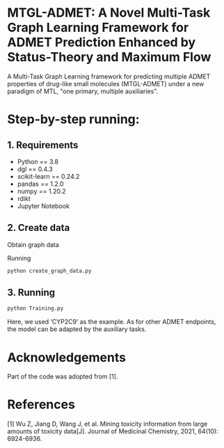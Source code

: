 # MTGL-ADMET: A Novel Multi-Task Graph Learning Framework for ADMET Prediction Enhanced by Status-Theory and Maximum Flow
A Multi-Task Graph Learning framework for predicting multiple ADMET properties of drug-like small molecules (MTGL-ADMET) under a new paradigm of MTL, "one primary, multiple auxiliaries".
# Step-by-step running:

## 1. Requirements
+ Python == 3.8
+ dgl == 0.4.3
+ scikit-learn == 0.24.2
+ pandas == 1.2.0
+ numpy == 1.20.2
+ rdikt 
+ Jupyter Notebook


## 2. Create data 
Obtain graph data

Running
```sh
python create_graph_data.py
```

## 3. Running

```sh
python Training.py
```
Here, we used ‘CYP2C9’ as the example. As for other ADMET endpoints, the model can be adapted by the auxiliary tasks.

# Acknowledgements
Part of the code was adopted from [1].

# References
[1] Wu Z, Jiang D, Wang J, et al. Mining toxicity information from large amounts of toxicity data[J]. Journal of Medicinal Chemistry, 2021, 64(10): 6924-6936.
